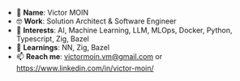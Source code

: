 - 👋 **Name**: Victor MOIN
- 🤓 **Work**: Solution Architect & Software Engineer
- 👀 **Interests**: AI, Machine Learning, LLM, MLOps, Docker, Python, Typescript, Zig, Bazel
- 🌱 **Learnings**: NN, Zig, Bazel
- 📫 **Reach me**: victormoin.vm@gmail.com or https://www.linkedin.com/in/victor-moin/

<!---
vctrmn/vctrmn is a ✨ special ✨ repository because its `README.md` (this file) appears on your GitHub profile.
You can click the Preview link to take a look at your changes.
--->

